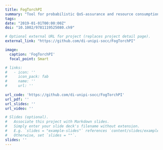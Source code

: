 ```yaml
---
title: FogTorchPI
summary: "Tool for probabilistic QoS-assurance and resource consumption estimation of fog application deployments."
tags:
date: "2019-01-01T00:00:00Z"
doi: "10.1002/9781119525080.ch9"

# Optional external URL for project (replaces project detail page).
external_link: "https://github.com/di-unipi-socc/FogTorchPI"

image:
  caption: 'FogTorchPI'
  focal_point: Smart

# links:
#   - icon: ''
#     icon_pack: fab
#     name: ''
#     url: ''
  
url_code: 'https://github.com/di-unipi-socc/FogTorchPI'
url_pdf: ''
url_slides: ''
url_video: ''

# Slides (optional).
#   Associate this project with Markdown slides.
#   Simply enter your slide deck's filename without extension.
#   E.g. `slides = "example-slides"` references `content/slides/example-slides.md`.
#   Otherwise, set `slides = ""`.
slides: ''
---
```

<!-- Here you can insert a description -->
